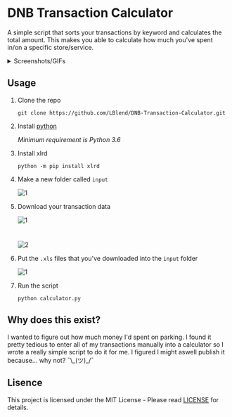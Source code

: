 # DNB Transaction Calculator
A simple script that sorts your transactions by keyword and calculates the total amount. This makes you able to calculate how much you've spent in/on a specific store/service.

<details>
  <summary>Screenshots/GIFs</summary>
   
   <img src="https://i.imgur.com/QVeFQK2.gif">
   
   <img src="https://i.imgur.com/NdrKFvL.gif">
   
   <img src="https://i.imgur.com/rZgT7N4.png">
   
   <img src="https://i.imgur.com/1B8mHSV.png">

</details>

## Usage

1. Clone the repo

    `git clone https://github.com/LBlend/DNB-Transaction-Calculator.git`

2. Install [python](https://www.python.org/downloads/)

    *Minimum requirement is Python 3.6*

3. Install xlrd

    `python -m pip install xlrd`

4. Make a new folder called `input`
    
    ![1](https://i.imgur.com/6E82Nbt.png)

5. Download your transaction data
   
   ![1](https://i.imgur.com/XUQ1ZPE.png)
   
   #

   ![2](https://i.imgur.com/jTx2TgD.png)

6. Put the `.xls` files that you've downloaded into the `input` folder
    
    ![1](https://i.imgur.com/UfZCgzc.png)

7. Run the script

    `python calculator.py`


## Why does this exist?
I wanted to figure out how much money I'd spent on parking. I found it pretty tedious to enter all of my transactions manually into a calculator so I wrote a really simple script to do it for me. I figured I might aswell publish it because... why not? ¯\\\_(ツ)\_/¯

## Lisence
This project is licensed under the MIT License - Please read [LICENSE](LICENSE) for details.
